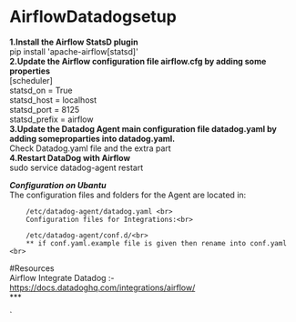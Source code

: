 # AirflowDatadogsetup

**1.Install the Airflow StatsD plugin**
<br>
    pip install 'apache-airflow[statsd]'
    <br>
**2.Update the Airflow configuration file airflow.cfg by adding some properties**
<br>
[scheduler]
<br>
statsd_on = True<br>
statsd_host = localhost<br>
statsd_port = 8125<br>
statsd_prefix = airflow<br>
**3.Update the Datadog Agent main configuration file datadog.yaml by adding someproparties into datadog.yaml.**<br>
    Check Datadog.yaml file and the extra part<br>
**4.Restart DataDog with Airflow**<br>
    sudo service datadog-agent restart
    
***Configuration on Ubantu***<br>
    The configuration files and folders for the Agent are located in:<br>
    
        /etc/datadog-agent/datadog.yaml <br>
        Configuration files for Integrations:<br>

        /etc/datadog-agent/conf.d/<br> 
        ** if conf.yaml.example file is given then rename into conf.yaml <br>
        
#Resources<br>
Airflow Integrate Datadog :- https://docs.datadoghq.com/integrations/airflow/<br> ***
        
        

`

